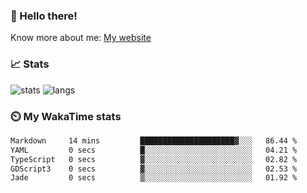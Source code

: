 ### 👋 Hello there!

Know more about me: [My website](https://onlyra1n.top)


### 📈 Stats

![stats](https://github-readme-stats.vercel.app/api?username=Fiz-Victor&theme=dracula&show_icons=true)
![langs](https://github-readme-stats.vercel.app/api/top-langs/?username=Fiz-Victor&theme=dracula&layout=compact)

### ⏲️ My WakaTime stats

<!--START_SECTION:waka-->

```txt
Markdown     14 mins         █████████████████████▓░░░   86.44 %
YAML         0 secs          █░░░░░░░░░░░░░░░░░░░░░░░░   04.21 %
TypeScript   0 secs          ▓░░░░░░░░░░░░░░░░░░░░░░░░   02.82 %
GDScript3    0 secs          ▓░░░░░░░░░░░░░░░░░░░░░░░░   02.53 %
Jade         0 secs          ▒░░░░░░░░░░░░░░░░░░░░░░░░   01.92 %
```

<!--END_SECTION:waka-->
